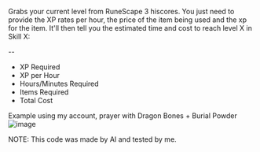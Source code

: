 Grabs your current level from RuneScape 3 hiscores.
You just need to provide the XP rates per hour, the price of the item being used and the xp for the item.
It'll then tell you the estimated time and cost to reach level X in Skill X:

--
* XP Required
* XP per Hour
* Hours/Minutes Required
* Items Required
* Total Cost

Example using my account, prayer with Dragon Bones + Burial Powder
![image](https://github.com/Nigel1992/RuneScape-LVL-99-120-Cost-Duration-Calculator/assets/5491930/158edf73-bc9d-4538-a5bf-10bc26ae035f)


NOTE: This code was made by AI and tested by me.

